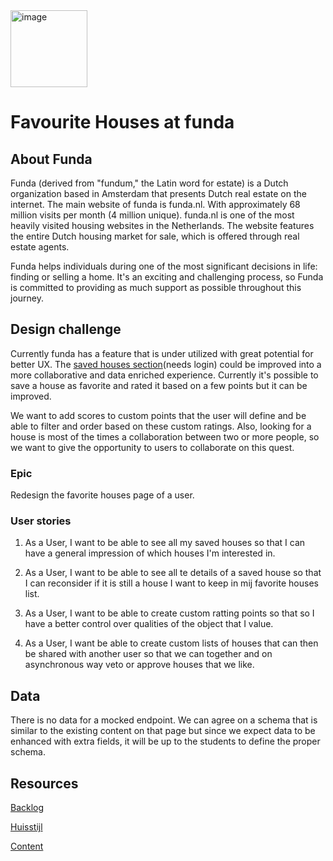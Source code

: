 <img width="123" alt="image" src="https://github.com/fdnd-agency/funda/assets/1061632/971b90d8-5c19-46a1-a19c-5414aee155c3">

# Favourite Houses at funda

## About Funda

Funda (derived from "fundum," the Latin word for estate) is a Dutch organization based in Amsterdam that presents Dutch real estate on the internet. The main website of funda is funda.nl. With approximately 68 million visits per month (4 million unique). funda.nl is one of the most heavily visited housing websites in the Netherlands. The website features the entire Dutch housing market for sale, which is offered through real estate agents.

Funda helps individuals during one of the most significant decisions in life: finding or selling a home. It's an exciting and challenging process, so Funda is committed to providing as much support as possible throughout this journey.

## Design challenge

Currently funda has a feature that is under utilized with great potential for better UX. The [saved houses section](https://www.funda.nl/en/mijn/bewaard/)(needs login) could be improved into a more collaborative and data enriched experience. Currently it's possible to save a house as favorite and rated it based on a few points but it can be improved.

We want to add scores to custom points that the user will define and be able to filter and order based on these custom ratings. Also, looking for a house is most of the times a collaboration between two or more people, so we want to give the opportunity to users to collaborate on this quest.

### Epic
Redesign the favorite houses page of a user.

### User stories

1) As a User, I want to be able to see all my saved houses so that I can have a general impression of which houses I'm interested in.
  
2) As a User, I want to be able to see all te details of a saved house so that I can reconsider if it is still a house I want to keep in mij favorite houses list.
   
4) As a User, I want to be able to create custom ratting points so that so I have a better control over qualities of the object that I value.

5) As a User, I want be able to create custom lists of houses that can then be shared with another user so that we can together and on asynchronous way veto or approve houses that we like.

## Data

There is no data for a mocked endpoint. We can agree on a schema that is similar to the existing content on that page but since we expect data to be enhanced with extra fields, it will be up to the students to define the proper schema.


## Resources

[Backlog](https://github.com/orgs/fdnd-agency/projects/21)

[Huisstijl]()  

[Content]()  
